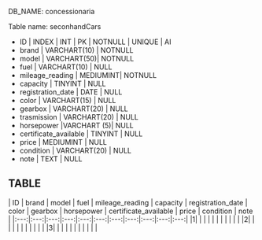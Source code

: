 <!--Modellare la struttura di una tabella per memorizzare tutti i dati riguardanti delle auto usate messe in vendita da un concessionario.-->

DB_NAME: concessionaria

Table name: seconhandCars

- ID | INDEX | INT | PK | NOTNULL | UNIQUE | AI
- brand | VARCHART(10) | NOTNULL
- model | VARCHART(50)| NOTNULL
- fuel | VARCHART(10) | NULL
- mileage_reading | MEDIUMINT| NOTNULL 
- capacity | TINYINT | NULL 
- registration_date | DATE | NULL 
- color | VARCHART(15) | NULL 
- gearbox | VARCHART(20) | NULL
- trasmission | VARCHART(20) | NULL 
- horsepower |VARCHART (5)| NULL 
- certificate_available | TINYINT | NULL
- price | MEDIUMINT | NULL
- condition | VARCHART(20) | NULL
- note | TEXT | NULL

## TABLE

| ID | brand | model | fuel | mileage_reading | capacity | registration_date | color | gearbox | horsepower | certificate_available | price | condition | note |
|:---:|:---:|:---:|:---:|:---:|:---:|:---:|:---:|:---:|:---:|:---:|
|1| | | | | | | | | | |
|2| | | | | | | | | | |
|3| | | | | | | | | | |
